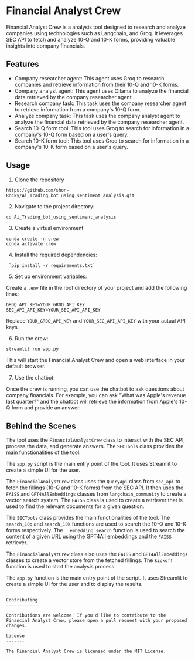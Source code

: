 
Financial Analyst Crew
=====================

Financial Analyst Crew is a analysis tool designed to research and analyze companies using  technologies such as Langchain, and Groq. It leverages SEC API to fetch and analyze 10-Q and 10-K forms, providing valuable insights into company financials.


Features
--------

* Company researcher agent: This agent uses Groq to research companies and retrieve information from their 10-Q and 10-K forms.
* Company analyst agent: This agent uses Ollama to analyze the financial data retrieved by the company researcher agent.
* Research company task: This task uses the company researcher agent to retrieve information from a company's 10-Q form.
* Analyze company task: This task uses the company analyst agent to analyze the financial data retrieved by the company researcher agent.
* Search 10-Q form tool: This tool uses Groq to search for information in a company's 10-Q form based on a user's query.
* Search 10-K form tool: This tool uses Groq to search for information in a company's 10-K form based on a user's query.

Usage
-----
1. Clone the repository
```
https://github.com/shon-Rocky/Ai_Trading_bot_using_sentiment_analysis.git
```
2. Navigate to the project directory:

```
cd Ai_Trading_bot_using_sentiment_analysis
```
3. Create a virtual environment
```
conda create -n crew
conda activate crew
```
4. Install the required dependencies:
```
 `pip install -r requirements.txt`

```
5. Set up environment variables:

Create a `.env` file in the root directory of your project and add the following lines:
```
GROQ_API_KEY=YOUR_GROQ_API_KEY
SEC_API_API_KEY=YOUR_SEC_API_API_KEY
```
Replace `YOUR_GROQ_API_KEY` and `YOUR_SEC_API_API_KEY` with your actual API keys.

6. Run the crew:
```
streamlit run app.py
```
This will start the Financial Analyst Crew and open a web interface in your default browser.

7. Use the chatbot:

Once the crew is running, you can use the chatbot to ask questions about company financials. For example, you can ask "What was Apple's revenue last quarter?" and the chatbot will retrieve the information from Apple's 10-Q form and provide an answer.

## Behind the Scenes

The tool uses the `FinancialAnalystCrew` class to interact with the SEC API, process the data, and generate answers. The `SECTools` class provides the main functionalities of the tool.

The `app.py` script is the main entry point of the tool. It uses Streamlit to create a simple UI for the user.

The `FinancialAnalystCrew` class uses the `QueryApi` class from `sec_api` to fetch the fillings (10-Q and 10-K forms) from the SEC API. It then uses the `FAISS` and `GPT4AllEmbeddings` classes from `langchain_community` to create a vector search system. The `FAISS` class is used to create a retriever that is used to find the relevant documents for a given question.

The `SECTools` class provides the main functionalities of the tool. The `search_10q` and `search_10k` functions are used to search the 10-Q and 10-K forms respectively. The `__embedding_search` function is used to search the content of a given URL using the GPT4All embeddings and the `FAISS` retriever.

The `FinancialAnalystCrew` class also uses the `FAISS` and `GPT4AllEmbeddings` classes to create a vector store from the fetched fillings. The `kickoff` function is used to start the analysis process.

The `app.py` function is the main entry point of the script. It uses Streamlit to create a simple UI for the user and to display the results.
```

Contributing
------------

Contributions are welcome! If you'd like to contribute to the Financial Analyst Crew, please open a pull request with your proposed changes.

License
-------

The Financial Analyst Crew is licensed under the MIT License.